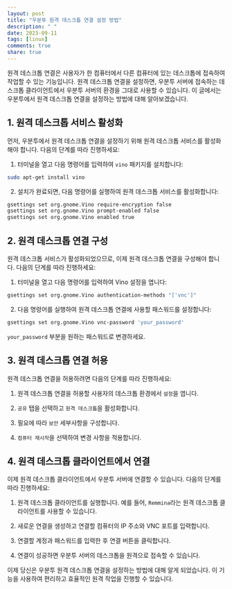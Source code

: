 ```yaml
---
layout: post
title: "우분투 원격 데스크톱 연결 설정 방법"
description: " "
date: 2023-09-11
tags: [linux]
comments: true
share: true
---
```


원격 데스크톱 연결은 사용자가 한 컴퓨터에서 다른 컴퓨터에 있는 데스크톱에 접속하여 작업할 수 있는 기능입니다. 원격 데스크톱 연결을 설정하면, 우분투 서버에 접속하는 데스크톱 클라이언트에서 우분투 서버의 환경을 그대로 사용할 수 있습니다. 이 글에서는 우분투에서 원격 데스크톱 연결을 설정하는 방법에 대해 알아보겠습니다.

## 1. 원격 데스크톱 서비스 활성화

먼저, 우분투에서 원격 데스크톱 연결을 설정하기 위해 원격 데스크톱 서비스를 활성화해야 합니다. 다음의 단계를 따라 진행하세요:

1. 터미널을 열고 다음 명령어를 입력하여 `vino` 패키지를 설치합니다:

```bash
sudo apt-get install vino
```

2. 설치가 완료되면, 다음 명령어를 실행하여 원격 데스크톱 서비스를 활성화합니다:

```bash
gsettings set org.gnome.Vino require-encryption false
gsettings set org.gnome.Vino prompt-enabled false
gsettings set org.gnome.Vino enabled true
```

## 2. 원격 데스크톱 연결 구성

원격 데스크톱 서비스가 활성화되었으므로, 이제 원격 데스크톱 연결을 구성해야 합니다. 다음의 단계를 따라 진행하세요:

1. 터미널을 열고 다음 명령어를 입력하여 Vino 설정을 엽니다:

```bash
gsettings set org.gnome.Vino authentication-methods "['vnc']"
```

2. 다음 명령어를 실행하여 원격 데스크톱 연결에 사용할 패스워드를 설정합니다:

```bash
gsettings set org.gnome.Vino vnc-password 'your_password'
```

`your_password` 부분을 원하는 패스워드로 변경하세요.

## 3. 원격 데스크톱 연결 허용

원격 데스크톱 연결을 허용하려면 다음의 단계를 따라 진행하세요:

1. 원격 데스크톱 연결을 허용할 사용자의 데스크톱 환경에서 `설정`을 엽니다.

2. `공유` 탭을 선택하고 `원격 데스크톱`을 활성화합니다.

3. 필요에 따라 `보안` 세부사항을 구성합니다.

4. `컴퓨터 재시작`을 선택하여 변경 사항을 적용합니다.

## 4. 원격 데스크톱 클라이언트에서 연결

이제 원격 데스크톱 클라이언트에서 우분투 서버에 연결할 수 있습니다. 다음의 단계를 따라 진행하세요:

1. 원격 데스크톱 클라이언트를 실행합니다. 예를 들어, `Remmina`라는 원격 데스크톱 클라이언트를 사용할 수 있습니다.

2. 새로운 연결을 생성하고 연결할 컴퓨터의 IP 주소와 VNC 포트를 입력합니다.

3. 연결할 계정과 패스워드를 입력한 후 연결 버튼을 클릭합니다.

4. 연결이 성공하면 우분투 서버의 데스크톱을 원격으로 접속할 수 있습니다.

이제 당신은 우분투 원격 데스크톱 연결을 설정하는 방법에 대해 알게 되었습니다. 이 기능을 사용하여 편리하고 효율적인 원격 작업을 진행할 수 있습니다.